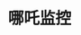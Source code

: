 ---
layout: home

title: 哪吒监控  
titleTemplate: 社区项目

hero:
  name: 哪吒监控社区项目
  text: 社区贡献的相关项目
  tagline: 为哪吒监控提供了更多扩展
  image: https://raw.githubusercontent.com/naiba/nezha/master/resource/static/brand.svg
  actions:
    - theme: brand
      text: 查看项目 →
      link: /case/case1

features:
  - title: 提交项目
    details: 我们欢迎您提交自己的项目，请加入TG群联系管理员了解相关事宜
  - title: 注意事项
    details: 所有项目均由社区成员贡献，请您知悉哪吒监控团队无法为社区项目承担包括且不限于：保修、可用性、安全性等责任
---